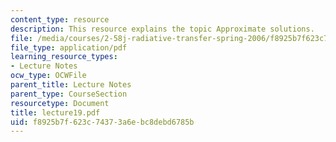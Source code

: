 ```yaml
---
content_type: resource
description: This resource explains the topic Approximate solutions.
file: /media/courses/2-58j-radiative-transfer-spring-2006/f8925b7f623c74373a6ebc8debd6785b_lecture19.pdf
file_type: application/pdf
learning_resource_types:
- Lecture Notes
ocw_type: OCWFile
parent_title: Lecture Notes
parent_type: CourseSection
resourcetype: Document
title: lecture19.pdf
uid: f8925b7f-623c-7437-3a6e-bc8debd6785b
---
```

